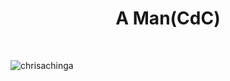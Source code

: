 <h1 align="center">A Man(CdC)</h1>


<br>

<p><img align="center" src="https://github-readme-streak-stats.herokuapp.com/?user=chrisachinga&" alt="chrisachinga" /></p>
